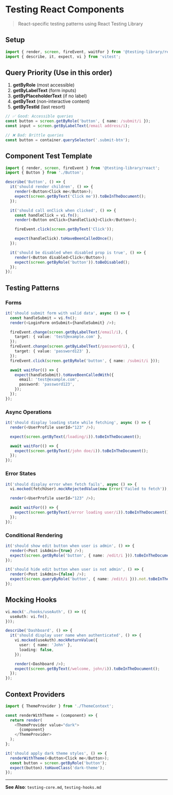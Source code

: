 # Testing React Components

> React-specific testing patterns using React Testing Library

## Setup

```typescript
import { render, screen, fireEvent, waitFor } from '@testing-library/react';
import { describe, it, expect, vi } from 'vitest';
```

## Query Priority (Use in this order)

1. **getByRole** (most accessible)
2. **getByLabelText** (form inputs)
3. **getByPlaceholderText** (if no label)
4. **getByText** (non-interactive content)
5. **getByTestId** (last resort)

```typescript
// ✅ Good: Accessible queries
const button = screen.getByRole('button', { name: /submit/i });
const input = screen.getByLabelText(/email address/i);

// ❌ Bad: Brittle queries
const button = container.querySelector('.submit-btn');
```

## Component Test Template

```typescript
import { render, screen, fireEvent } from '@testing-library/react';
import { Button } from './Button';

describe('Button', () => {
  it('should render children', () => {
    render(<Button>Click me</Button>);
    expect(screen.getByText('Click me')).toBeInTheDocument();
  });

  it('should call onClick when clicked', () => {
    const handleClick = vi.fn();
    render(<Button onClick={handleClick}>Click</Button>);

    fireEvent.click(screen.getByText('Click'));

    expect(handleClick).toHaveBeenCalledOnce();
  });

  it('should be disabled when disabled prop is true', () => {
    render(<Button disabled>Click</Button>);
    expect(screen.getByRole('button')).toBeDisabled();
  });
});
```

## Testing Patterns

### Forms
```typescript
it('should submit form with valid data', async () => {
  const handleSubmit = vi.fn();
  render(<LoginForm onSubmit={handleSubmit} />);

  fireEvent.change(screen.getByLabelText(/email/i), {
    target: { value: 'test@example.com' },
  });
  fireEvent.change(screen.getByLabelText(/password/i), {
    target: { value: 'password123' },
  });
  fireEvent.click(screen.getByRole('button', { name: /submit/i }));

  await waitFor(() => {
    expect(handleSubmit).toHaveBeenCalledWith({
      email: 'test@example.com',
      password: 'password123',
    });
  });
});
```

### Async Operations
```typescript
it('should display loading state while fetching', async () => {
  render(<UserProfile userId="123" />);

  expect(screen.getByText(/loading/i)).toBeInTheDocument();

  await waitFor(() => {
    expect(screen.getByText(/john doe/i)).toBeInTheDocument();
  });
});
```

### Error States
```typescript
it('should display error when fetch fails', async () => {
  vi.mocked(fetchUser).mockRejectedValue(new Error('Failed to fetch'));

  render(<UserProfile userId="123" />);

  await waitFor(() => {
    expect(screen.getByText(/error loading user/i)).toBeInTheDocument();
  });
});
```

### Conditional Rendering
```typescript
it('should show edit button when user is admin', () => {
  render(<Post isAdmin={true} />);
  expect(screen.getByRole('button', { name: /edit/i })).toBeInTheDocument();
});

it('should hide edit button when user is not admin', () => {
  render(<Post isAdmin={false} />);
  expect(screen.queryByRole('button', { name: /edit/i })).not.toBeInTheDocument();
});
```

## Mocking Hooks

```typescript
vi.mock('./hooks/useAuth', () => ({
  useAuth: vi.fn(),
}));

describe('Dashboard', () => {
  it('should display user name when authenticated', () => {
    vi.mocked(useAuth).mockReturnValue({
      user: { name: 'John' },
      loading: false,
    });

    render(<Dashboard />);
    expect(screen.getByText(/welcome, john/i)).toBeInTheDocument();
  });
});
```

## Context Providers

```typescript
import { ThemeProvider } from './ThemeContext';

const renderWithTheme = (component) => {
  return render(
    <ThemeProvider value="dark">
      {component}
    </ThemeProvider>
  );
};

it('should apply dark theme styles', () => {
  renderWithTheme(<Button>Click me</Button>);
  const button = screen.getByRole('button');
  expect(button).toHaveClass('dark-theme');
});
```

---

**See Also**: `testing-core.md`, `testing-hooks.md`
